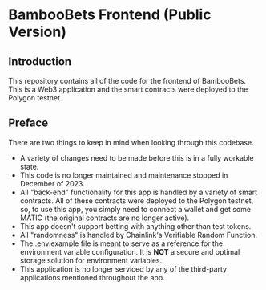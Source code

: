 # BambooBets Frontend (Public Version)

## Introduction
This repository contains all of the code for the frontend of BambooBets. This is a Web3 application and the smart contracts were deployed to the Polygon testnet.

## Preface
There are two things to keep in mind when looking through this codebase.

- A variety of changes need to be made before this is in a fully workable state.
- This code is no longer maintained and maintenance stopped in December of 2023.
- All "back-end" functionality for this app is handled by a variety of smart contracts. All of these contracts were deployed to the Polygon testnet, so, to use this app, you simply need to connect a wallet and get some MATIC (the original contracts are no longer active).
- This app doesn't support betting with anything other than test tokens.
- All "randomness" is handled by Chainlink's Verifiable Random Function.
- The .env.example file is meant to serve as a reference for the environment variable configuration. It is **NOT** a secure and optimal storage solution for environment variables.
- This application is no longer serviced by any of the third-party applications mentioned throughout the app.
